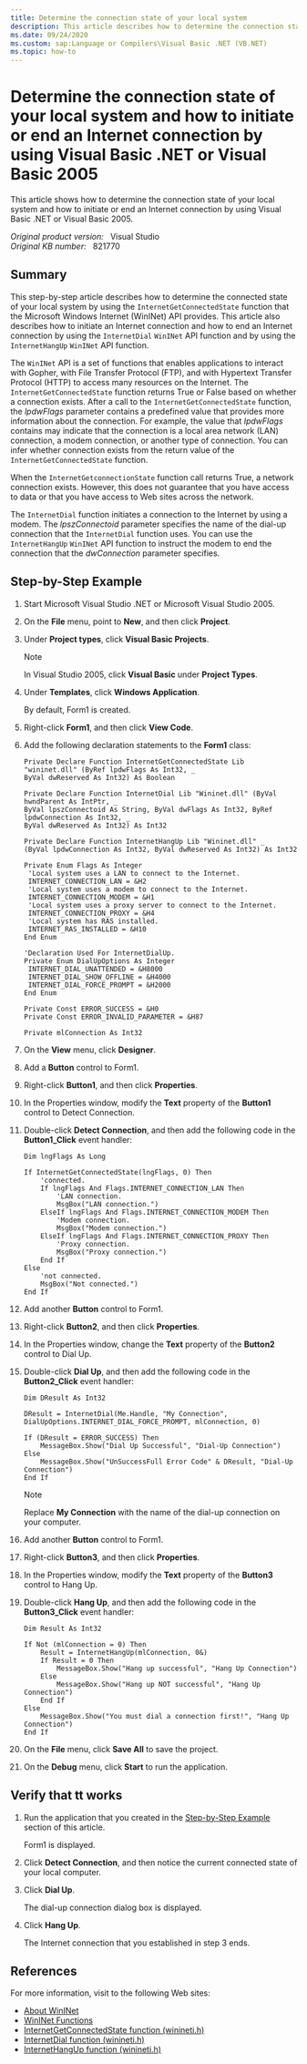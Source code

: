 ```yaml
---
title: Determine the connection state of your local system
description: This article describes how to determine the connection state of your local system and how to initiate or end an Internet connection by using Visual Basic .NET or Visual Basic 2005.
ms.date: 09/24/2020
ms.custom: sap:Language or Compilers\Visual Basic .NET (VB.NET)
ms.topic: how-to
---
```

# Determine the connection state of your local system and how to initiate or end an Internet connection by using Visual Basic .NET or Visual Basic 2005

This article shows how to determine the connection state of your local system and how to initiate or end an Internet connection by using Visual Basic .NET or Visual Basic 2005.

_Original product version:_ &nbsp; Visual Studio  
_Original KB number:_ &nbsp; 821770

## Summary

This step-by-step article describes how to determine the connected state of your local system by using the `InternetGetConnectedState` function that the Microsoft Windows Internet (WinINet) API provides. This article also describes how to initiate an Internet connection and how to end an Internet connection by using the `InternetDial` `WinINet` API function and by using the `InternetHangUp` `WinINet` API function.

The `WinINet` API is a set of functions that enables applications to interact with Gopher, with File Transfer Protocol (FTP), and with Hypertext Transfer Protocol (HTTP) to access many resources on the Internet. The `InternetGetConnectedState` function returns True or False based on whether a connection exists. After a call to the `InternetGetConnectedState` function, the *lpdwFlags* parameter contains a predefined value that provides more information about the connection. For example, the value that *IpdwFlags* contains may indicate that the connection is a local area network (LAN) connection, a modem connection, or another type of connection. You can infer whether connection exists from the return value of the `InternetGetConnectedState` function.

When the `InternetGetconnectionState` function call returns True, a network connection exists. However, this does not guarantee that you have access to data or that you have access to Web sites across the network.

The `InternetDial` function initiates a connection to the Internet by using a modem. The *lpszConnectoid* parameter specifies the name of the dial-up connection that the `InternetDial` function uses. You can use the `InternetHangUp` `WinINet` API function to instruct the modem to end the connection that the *dwConnection* parameter specifies.

## Step-by-Step Example

1. Start Microsoft Visual Studio .NET or Microsoft Visual Studio 2005.
2. On the **File** menu, point to **New**, and then click **Project**.
3. Under **Project types**, click **Visual Basic Projects**.

    > [!NOTE]
    > In Visual Studio 2005, click **Visual Basic** under **Project Types**.
4. Under **Templates**, click **Windows Application**.

    By default, Form1 is created.
5. Right-click **Form1**, and then click **View Code**.
6. Add the following declaration statements to the **Form1** class:

    ```vbnet
    Private Declare Function InternetGetConnectedState Lib "wininet.dll" (ByRef lpdwFlags As Int32, _
    ByVal dwReserved As Int32) As Boolean
  
    Private Declare Function InternetDial Lib "Wininet.dll" (ByVal hwndParent As IntPtr, _
    ByVal lpszConnectoid As String, ByVal dwFlags As Int32, ByRef lpdwConnection As Int32, _
    ByVal dwReserved As Int32) As Int32
  
    Private Declare Function InternetHangUp Lib "Wininet.dll" _
    (ByVal lpdwConnection As Int32, ByVal dwReserved As Int32) As Int32
  
    Private Enum Flags As Integer
     'Local system uses a LAN to connect to the Internet.
     INTERNET_CONNECTION_LAN = &H2
     'Local system uses a modem to connect to the Internet.
     INTERNET_CONNECTION_MODEM = &H1
     'Local system uses a proxy server to connect to the Internet.
     INTERNET_CONNECTION_PROXY = &H4
     'Local system has RAS installed.
     INTERNET_RAS_INSTALLED = &H10
    End Enum
  
    'Declaration Used For InternetDialUp.
    Private Enum DialUpOptions As Integer
     INTERNET_DIAL_UNATTENDED = &H8000
     INTERNET_DIAL_SHOW_OFFLINE = &H4000
     INTERNET_DIAL_FORCE_PROMPT = &H2000
    End Enum
  
    Private Const ERROR_SUCCESS = &H0
    Private Const ERROR_INVALID_PARAMETER = &H87
  
    Private mlConnection As Int32
    ```

7. On the **View** menu, click **Designer**.
8. Add a **Button** control to Form1.
9. Right-click **Button1**, and then click **Properties**.
10. In the Properties window, modify the **Text** property of the **Button1** control to Detect Connection.
11. Double-click **Detect Connection**, and then add the following code in the **Button1_Click** event handler:

    ```vbnet
    Dim lngFlags As Long
  
    If InternetGetConnectedState(lngFlags, 0) Then
        'connected.
        If lngFlags And Flags.INTERNET_CONNECTION_LAN Then
            'LAN connection.
            MsgBox("LAN connection.")
        ElseIf lngFlags And Flags.INTERNET_CONNECTION_MODEM Then
            'Modem connection.
            MsgBox("Modem connection.")
        ElseIf lngFlags And Flags.INTERNET_CONNECTION_PROXY Then
            'Proxy connection.
            MsgBox("Proxy connection.")
        End If
    Else
        'not connected.
        MsgBox("Not connected.")
    End If
    ```

12. Add another **Button** control to Form1.
13. Right-click **Button2**, and then click **Properties**.
14. In the Properties window, change the **Text** property of the **Button2** control to Dial Up.
15. Double-click **Dial Up**, and then add the following code in the **Button2_Click** event handler:

    ```vbnet
    Dim DResult As Int32
  
    DResult = InternetDial(Me.Handle, "My Connection", DialUpOptions.INTERNET_DIAL_FORCE_PROMPT, mlConnection, 0)
  
    If (DResult = ERROR_SUCCESS) Then
        MessageBox.Show("Dial Up Successful", "Dial-Up Connection")
    Else
        MessageBox.Show("UnSuccessFull Error Code" & DResult, "Dial-Up Connection")
    End If
    ```
  
    > [!NOTE]
    > Replace **My Connection** with the name of the dial-up connection on your computer.

16. Add another **Button** control to Form1.
17. Right-click **Button3**, and then click **Properties**.
18. In the Properties window, modify the **Text** property of the **Button3** control to Hang Up.
19. Double-click **Hang Up**, and then add the following code in the **Button3_Click** event handler:

    ```vbnet
    Dim Result As Int32
  
    If Not (mlConnection = 0) Then
        Result = InternetHangUp(mlConnection, 0&)
        If Result = 0 Then
            MessageBox.Show("Hang up successful", "Hang Up Connection")
        Else
            MessageBox.Show("Hang up NOT successful", "Hang Up Connection")
        End If
    Else
        MessageBox.Show("You must dial a connection first!", "Hang Up Connection")
    End If
    ```

20. On the **File** menu, click **Save All** to save the project.
21. On the **Debug** menu, click **Start** to run the application.

## Verify that tt works

1. Run the application that you created in the [Step-by-Step Example](#step-by-step-example) section of this article.

    Form1 is displayed.
2. Click **Detect Connection**, and then notice the current connected state of your local computer.
3. Click **Dial Up**.

    The dial-up connection dialog box is displayed.
4. Click **Hang Up**.

    The Internet connection that you established in step 3 ends.

## References

For more information, visit to the following Web sites:

- [About WinINet](/windows/win32/wininet/about-wininet)
- [WinINet Functions](/windows/win32/wininet/wininet-functions)
- [InternetGetConnectedState function (winineti.h)](/windows/win32/api/winineti/nf-winineti-internetgetconnectedstate)
- [InternetDial function (winineti.h)](/windows/win32/api/winineti/nf-winineti-internetdial)
- [InternetHangUp function (winineti.h)](/windows/win32/api/winineti/nf-winineti-internethangup)
